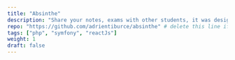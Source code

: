 ```yaml
---
title: "Absinthe"
description: "Share your notes, exams with other students, it was designed for my engineer school and some admin add courses"
repo: "https://github.com/adrientiburce/absinthe" # delete this line if you want a blog-like page
tags: ["php", "symfony", "reactJs"]
weight: 1
draft: false
---
```

